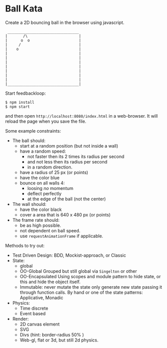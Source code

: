 # Ball Kata

Create a 2D bouncing ball in the browser using javascript.

```
 ________________________________
|       /\                       |
|      o  o                      |
|     /                          |
|    o                           |
|                                |
|                                |
|                                |
|                                |
|                                |
|                                |
|                                |
|________________________________|
```

Start feedbackloop:
```
$ npm install
$ npm start
```

and then open `http://localhost:8080/index.html` in a web-browser. It will reload the page when you save the file.

Some example constraints:

 * The ball should:
    * start at a random position (but not inside a wall)
    * have a random speed:
        * not faster then its 2 times its radius per second
        * and not less then its radius per second
        * in a random direction.
    * have a radius of 25 px (or points)
    * have the color blue
    * bounce on all walls 4:
        * loosing *no* momentum
        * deflect perfectly
        * at the edge of the ball (not the center)
 * The wall should:
    * have the color black
    * cover a area that is 640 x 480 px (or points)
 * The frame rate should:
    * be as high possible.
    * not dependent on ball speed.
    * use `requestAnimationFrame` if applicable.

Methods to try out:
 * Test Driven Design: BDD, Mockist-approach, or Classic
 * State:
    * global
    * OO-Global
        Grouped but still global via `Singelton` or other
    * OO-Encapsulated
        Using scopes and module pattern to hide state, or this and hide the object itself.
    * Immutable:
        never mutate the state only generate new state passing it through function calls.
         By hand or one of the state patterns: Applicative, Monadic
 * Physics:
    * Time discrete
    * Event based
 * Render:
    * 2D canvas element
    * SVG
    * Divs (hint: border-radius 50% )
    * Web-gl, flat or 3d, but still 2d physics.